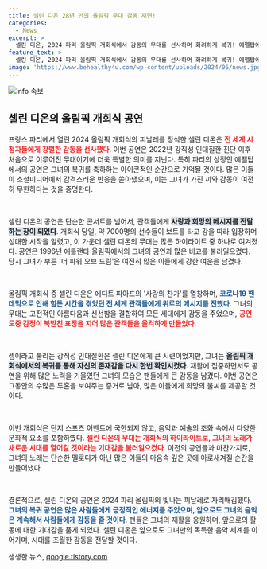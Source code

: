 ```yaml
---
title: 셀린 디온 28년 만의 올림픽 무대 감동 재현!
categories:
  - News
excerpt: >
  셀린 디온, 2024 파리 올림픽 개회식에서 감동의 무대를 선사하며 화려하게 복귀! 에펠탑에서 ‘사랑의 찬가’를 열창하며 전 세계를 감격하게 했다.
feature_text: >
  셀린 디온, 2024 파리 올림픽 개회식에서 감동의 무대를 선사하며 화려하게 복귀! 에펠탑에서 ‘사랑의 찬가’를 열창하며 전 세계를 감격하게 했다.
image: 'https://www.behealthy4u.com/wp-content/uploads/2024/06/news.jpg'
---
```


<p><img src="https://www.behealthy4u.com/wp-content/uploads/2024/06/news.jpg" alt="info 속보" /></p>

<h2 data-ke-size="size26">셀린 디온의 올림픽 개회식 공연</h2>

<p data-ke-size="size16">프랑스 파리에서 열린 2024 올림픽 개회식의 피날레를 장식한 셀린 디온은 <b><span style="color: #ee2323;">전 세계 시청자들에게 강렬한 감동을 선사했다</span></b>. 이번 공연은 2022년 강직성 인대질환 진단 이후 처음으로 이루어진 무대이기에 더욱 특별한 의미를 지닌다. 특히 파리의 상징인 에펠탑에서의 공연은 그녀의 복귀를 축하하는 아이콘적인 순간으로 기억될 것이다. 많은 이들이 소셜미디어에서 감격스러운 반응을 쏟아냈으며, 이는 그녀가 가진 끼와 감동이 여전히 무한하다는 것을 증명한다.</p>

<p data-ke-size="size16">&nbsp;</p>

<p>셀린 디온의 공연은 단순한 콘서트를 넘어서, 관객들에게 <b><span style="background-color: #21538527;">사랑과 희망의 메시지를 전달하는 장이 되었다</span></b>. 개회식 당일, 약 7000명의 선수들이 보트를 타고 강을 따라 입장하며 성대한 시작을 알렸고, 이 가운데 셀린 디온의 무대는 많은 하이라이트 중 하나로 여겨졌다. 공연은 1996년 애틀랜타 올림픽에서의 그녀의 공연과 많은 비교를 불러일으켰다. 당시 그녀가 부른 '더 파워 오브 드림'은 여전히 많은 이들에게 강한 여운을 남겼다.</p></p>

<p data-ke-size="size16">&nbsp;</p>

<p>올림픽 개회식 중 셀린 디온은 에디트 피아프의 '사랑의 찬가'를 열창하며, <b><span style="color: #1a5490;">코로나19 팬데믹으로 인해 힘든 시간을 겪었던 전 세계 관객들에게 위로의 메시지를 전했다</span></b>. 그녀의 무대는 고전적인 아름다움과 신선함을 결합하여 모든 세대에게 감동을 주었으며, <b><span style="color: #ee2323;">공연 도중 감정이 북받친 표정을 지어 많은 관객들을 울컥하게 만들었다</span></b>.</p></p>

<p data-ke-size="size16">&nbsp;</p>

<p>셈이라고 불리는 강직성 인대질환은 셀린 디온에게 큰 시련이었지만, 그녀는 <b><span style="background-color: #21538527;">올림픽 개회식에서의 복귀를 통해 자신의 존재감을 다시 한번 확인시켰다</span></b>. 재활에 집중하면서도 공연을 위해 많은 노력을 기울였던 그녀의 모습은 팬들에게 큰 감동을 남겼다. 이번 공연은 그동안의 수많은 투혼을 보여주는 증거로 남아, 많은 이들에게 희망의 불씨를 제공할 것이다.</p></p>

<p data-ke-size="size16">&nbsp;</p>

<p>이번 개회식은 단지 스포츠 이벤트에 국한되지 않고, 음악과 예술의 조화 속에서 다양한 문화적 요소를 포함하였다. <b><span style="color: #ee2323;">셀린 디온의 무대는 개회식의 하이라이트로, 그녀의 노래가 새로운 시대를 열어갈 것이라는 기대감을 불러일으켰다</span></b>. 이전의 공연들과 마찬가지로, 그녀의 노래는 단순한 멜로디가 아닌 많은 이들의 마음속 깊은 곳에 아로새겨질 순간을 만들어냈다.</p></p>

<p data-ke-size="size16">&nbsp;</p>

<p>결론적으로, 셀린 디온의 공연은 2024 파리 올림픽의 빛나는 피날레로 자리매김했다. <b><span style="color: #1a5490;">그녀의 복귀 공연은 많은 사람들에게 긍정적인 에너지를 주었으며, 앞으로도 그녀의 음악은 계속해서 사람들에게 감동을 줄 것이다</span></b>. 팬들은 그녀의 재활을 응원하며, 앞으로의 활동에 대한 기대감을 품게 되었다. 셀린 디온은 앞으로도 그녀만의 독특한 음악 세계를 이어가며, 시대를 초월한 감동을 전달할 것이다.</p>
생생한 뉴스, <a href="https://qoogle.tistory.com" rel="dofollow">qoogle.tistory.com</a>


